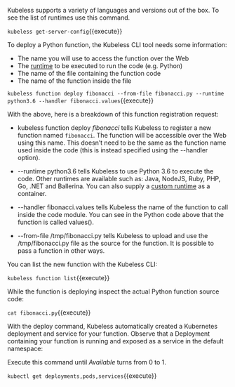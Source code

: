 Kubeless supports a variety of languages and versions out of the box. To see the list of runtimes use this command.

`kubeless get-server-config`{{execute}}

To deploy a Python function, the Kubeless CLI tool needs some information:

- The name you will use to access the function over the Web
- The [runtime](https://kubeless.io/docs/runtimes/) to be executed to run the code (e.g. Python)
- The name of the file containing the function code
- The name of the function inside the file

`kubeless function deploy fibonacci --from-file fibonacci.py --runtime python3.6 --handler fibonacci.values`{{execute}}

With the above, here is a breakdown of this function registration request:

- kubeless function deploy _fibonacci_ tells Kubeless to register a new function named `fibonacci`. The function will be accessible over the Web using this name. This doesn’t need to be the same as the function name used inside the code (this is instead specified using the --handler option).

- --runtime python3.6 tells Kubeless to use Python 3.6 to execute the code. Other runtimes are available such as: Java, NodeJS, Ruby, PHP, Go, .NET and Ballerina. You can also supply a [custom runtime](https://kubeless.io/docs/runtimes/) as a container.

- --handler fibonacci.values tells Kubeless the name of the function to call inside the code module. You can see in the Python code above that the function is called values().

- --from-file /tmp/fibonacci.py tells Kubeless to upload and use the /tmp/fibonacci.py file as the source for the function. It is possible to pass a function in other ways.

You can list the new function with the Kubeless CLI:

`kubeless function list`{{execute}}

While the function is deploying inspect the actual Python function source code:

`cat fibonacci.py`{{execute}}

With the deploy command, Kubeless automatically created a Kubernetes deployment and service for your function. Observe that a Deployment containing your function is running and exposed as a service in the default namespace:

Execute this command until _Available_ turns from 0 to 1.

`kubectl get deployments,pods,services`{{execute}}
